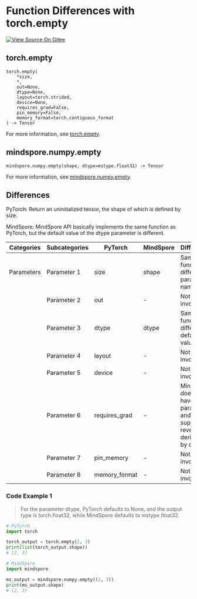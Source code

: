 # Function Differences with torch.empty

[![View Source On Gitee](https://mindspore-website.obs.cn-north-4.myhuaweicloud.com/website-images/r1.11/resource/_static/logo_source_en.png)](https://gitee.com/mindspore/docs/blob/r1.11/docs/mindspore/source_en/note/api_mapping/pytorch_diff/mindspore.numpy.empty.md)

## torch.empty

```text
torch.empty(
    *size,
    *,
    out=None,
    dtype=None,
    layout=torch.strided,
    device=None,
    requires_grad=False,
    pin_memory=False,
    memory_format=torch.contiguous_format
) -> Tensor
```

For more information, see [torch.empty](https://pytorch.org/docs/1.8.1/generated/torch.empty.html).

## mindspore.numpy.empty

```text
mindspore.numpy.empty(shape, dtype=mstype.float32) -> Tensor
```

For more information, see [mindspore.numpy.empty](https://mindspore.cn/docs/en/r1.11/api_python/numpy/mindspore.numpy.empty.html).

## Differences

PyTorch: Return an uninitialized tensor, the shape of which is defined by size.

MindSpore: MindSpore API basically implements the same function as PyTorch, but the default value of the dtype parameter is different.

| Categories | Subcategories |PyTorch | MindSpore | Difference |
| ---- | ----- | ------- | --------- | ------------- |
|Parameters | Parameter 1 | size | shape |Same function, different parameter names |
| | Parameter 2 | out           | -         | Not involved |
|  | Parameter 3 | dtype         | dtype     | Same function, different default values |
| | Parameter 4 | layout | - | Not involved |
| | Parameter 5 | device | - | Not involved |
| | Parameter 6 | requires_grad | - | MindSpore does not have this parameter and supports reverse derivation by default |
| | Parameter 7 | pin_memory | - | Not involved |
| | Parameter 8 | memory_format | - | Not involved |

### Code Example 1

> For the parameter dtype, PyTorch defaults to None, and the output type is torch.float32, while MindSpore defaults to mstype.float32.

```python
# PyTorch
import torch

torch_output = torch.empty(2, 3)
print(list(torch_output.shape))
# [2, 3]

# MindSpore
import mindspore

ms_output = mindspore.numpy.empty((2, 3))
print(ms_output.shape)
# (2, 3)
```
